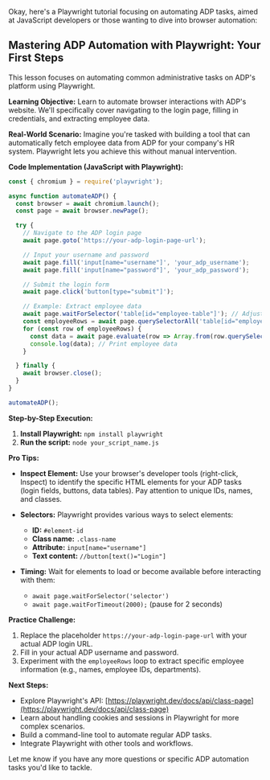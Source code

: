 
Okay, here's a Playwright tutorial focusing on automating ADP tasks, aimed at JavaScript developers or those wanting to dive into browser automation:

##  Mastering ADP Automation with Playwright: Your First Steps 

This lesson focuses on automating common administrative tasks on ADP's platform using Playwright. 

**Learning Objective:** Learn to automate browser interactions with ADP's website.  We'll specifically cover navigating to the login page, filling in credentials, and extracting employee data.  

**Real-World Scenario:** Imagine you're tasked with building a tool that can automatically fetch employee data from ADP for your company's HR system. Playwright lets you achieve this without manual intervention.

**Code Implementation (JavaScript with Playwright):**


```javascript
const { chromium } = require('playwright');

async function automateADP() {
  const browser = await chromium.launch();
  const page = await browser.newPage();

  try {
    // Navigate to the ADP login page
    await page.goto('https://your-adp-login-page-url');

    // Input your username and password
    await page.fill('input[name="username"]', 'your_adp_username');
    await page.fill('input[name="password"]', 'your_adp_password');

    // Submit the login form
    await page.click('button[type="submit"]');

    // Example: Extract employee data
    await page.waitForSelector('table[id="employee-table"]'); // Adjust selector if needed
    const employeeRows = await page.querySelectorAll('table[id="employee-table"] tr');
    for (const row of employeeRows) {
      const data = await page.evaluate(row => Array.from(row.querySelectorAll('td')).map(cell => cell.textContent), row);
      console.log(data); // Print employee data
    }

  } finally {
    await browser.close(); 
  }
}

automateADP();
```

**Step-by-Step Execution:**

1. **Install Playwright:** `npm install playwright`
2. **Run the script:** `node your_script_name.js`

**Pro Tips:**

* **Inspect Element:** Use your browser's developer tools (right-click, Inspect) to identify the specific HTML elements for your ADP tasks (login fields, buttons, data tables). Pay attention to unique IDs, names, and classes.
* **Selectors:**  Playwright provides various ways to select elements:

    * **ID:** `#element-id`
    * **Class name:** `.class-name`
    * **Attribute:** `input[name="username"]`
    * **Text content:** `//button[text()="Login"]`

* **Timing:**  Wait for elements to load or become available before interacting with them:
   *    `await page.waitForSelector('selector')`
   *    `await page.waitForTimeout(2000);` (pause for 2 seconds)

**Practice Challenge:**

1. Replace the placeholder `https://your-adp-login-page-url` with your actual ADP login URL.
2. Fill in your actual ADP username and password. 
3. Experiment with the `employeeRows` loop to extract specific employee information (e.g., names, employee IDs, departments).

**Next Steps:**

* Explore Playwright's API: [https://playwright.dev/docs/api/class-page](https://playwright.dev/docs/api/class-page)
* Learn about handling cookies and sessions in Playwright for more complex scenarios.
* Build a command-line tool to automate regular ADP tasks.
* Integrate Playwright with other tools and workflows.



Let me know if you have any more questions or specific ADP automation tasks you'd like to tackle.